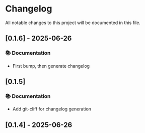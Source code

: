 # Changelog

All notable changes to this project will be documented in this file.

## [0.1.6] - 2025-06-26

### 📚 Documentation

- First bump, then generate changelog

## [0.1.5]

### 📚 Documentation

- Add git-cliff for changelog generation

## [0.1.4] - 2025-06-26
